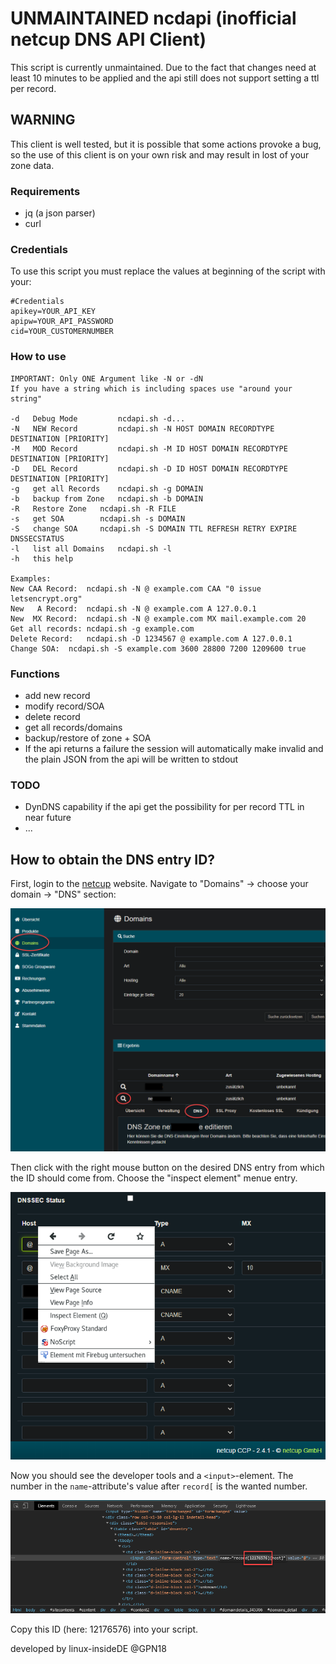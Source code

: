 # UNMAINTAINED ncdapi (inofficial netcup DNS API Client)

This script is currently unmaintained. Due to the fact that changes need at least 10 minutes to be applied and the api still does not support setting a ttl per record.


## WARNING
This client is well tested, but it is possible that some actions provoke a bug, so the use of this client is on your own risk and may result in lost of your zone data.

### Requirements
- jq (a json parser)
- curl

### Credentials
To use this script you must replace the values at beginning of the script with your:
```
#Credentials
apikey=YOUR_API_KEY
apipw=YOUR_API_PASSWORD
cid=YOUR_CUSTOMERNUMBER
```
### How to use
```
IMPORTANT: Only ONE Argument like -N or -dN
If you have a string which is including spaces use "around your string"
  
-d   Debug Mode         ncdapi.sh -d...
-N   NEW Record         ncdapi.sh -N HOST DOMAIN RECORDTYPE DESTINATION [PRIORITY]
-M   MOD Record         ncdapi.sh -M ID HOST DOMAIN RECORDTYPE DESTINATION [PRIORITY]
-D   DEL Record         ncdapi.sh -D ID HOST DOMAIN RECORDTYPE DESTINATION [PRIORITY]
-g   get all Records	ncdapi.sh -g DOMAIN
-b   backup from Zone	ncdapi.sh -b DOMAIN
-R   Restore Zone	ncdapi.sh -R FILE
-s   get SOA    	ncdapi.sh -s DOMAIN
-S   change SOA    	ncdapi.sh -S DOMAIN TTL REFRESH RETRY EXPIRE DNSSECSTATUS
-l   list all Domains	ncdapi.sh -l
-h   this help

Examples:
New CAA Record:  ncdapi.sh -N @ example.com CAA "0 issue letsencrypt.org"
New   A Record:  ncdapi.sh -N @ example.com A 127.0.0.1
New  MX Record:  ncdapi.sh -N @ example.com MX mail.example.com 20
Get all records: ncdapi.sh -g example.com
Delete Record:   ncdapi.sh -D 1234567 @ example.com A 127.0.0.1
Change SOA:	 ncdapi.sh -S example.com 3600 28800 7200 1209600 true
```

### Functions
* add new record
* modify record/SOA
* delete record
* get all records/domains
* backup/restore of zone + SOA
* If the api returns a failure the session will automatically make invalid and the plain JSON from the api will be written to stdout

### TODO
- DynDNS capability if the api get the possibility for per record TTL in near future
- ...

## How to obtain the DNS entry ID?

First, login to the [netcup](https://netcup.de) website. Navigate to "Domains" -> choose your domain -> "DNS" section:

![netcup NDS section](./screenshots/netcup-1.png)

Then click with the right mouse button on the desired DNS entry from which the ID should come from. Choose the "inspect element" menue entry.

![DNS entries for a domain](./screenshots/netcup-2.png)

Now you should see the developer tools and a `<input>`-element. The number in the `name`-attribute's value after `record[` is the wanted number.

![DNS entry's ID](./screenshots/netcup-3.png)

Copy this ID (here: 12176576) into your script.

developed by linux-insideDE @GPN18
